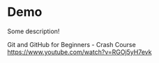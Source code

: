 # Demo

Some description!

Git and GitHub for Beginners - Crash Course
https://www.youtube.com/watch?v=RGOj5yH7evk
